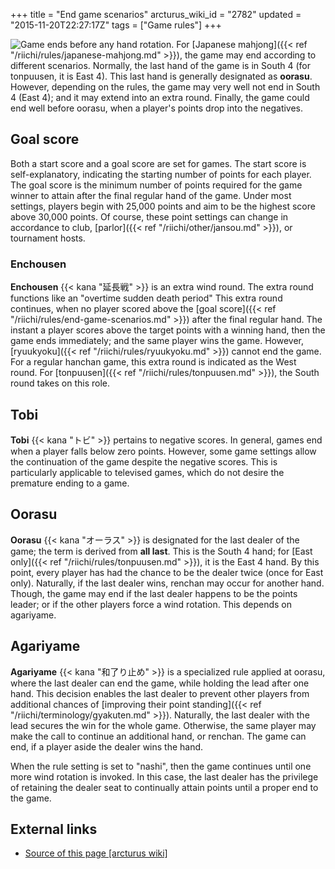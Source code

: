 +++
title = "End game scenarios"
arcturus_wiki_id = "2782"
updated = "2015-11-20T22:27:17Z"
tags = ["Game rules"]
+++

![[Game ends](http://tenhou.net/0/?log=2015050309gm-0009-7447-2a723cd9&tw=0) before any hand rotation.](Tobi.png "Game ends before any hand rotation.")
For [Japanese mahjong]({{< ref "/riichi/rules/japanese-mahjong.md" >}}), the game may end according
to different scenarios. Normally, the last hand of the game is in South 4 (for tonpuusen, it is East
4). This last hand is generally designated as **oorasu**. However, depending on the rules, the game
may very well not end in South 4 (East 4); and it may extend into an extra round. Finally, the game
could end well before oorasu, when a player's points drop into the negatives.

## Goal score

Both a start score and a goal score are set for games. The start score is self-explanatory,
indicating the starting number of points for each player. The goal score is the minimum number of
points required for the game winner to attain after the final regular hand of the game. Under most
settings, players begin with 25,000 points and aim to be the highest score above 30,000 points. Of
course, these point settings can change in accordance to club,
[parlor]({{< ref "/riichi/other/jansou.md" >}}), or tournament hosts.

### Enchousen

**Enchousen** {{< kana "延長戦" >}} is an extra wind round. The extra round functions like an
"overtime sudden death period" This extra round continues, when no player scored above the [goal
score]({{< ref "/riichi/rules/end-game-scenarios.md" >}}) after the final regular hand. The instant
a player scores above the target points with a winning hand, then the game ends immediately; and the
same player wins the game. However, [ryuukyoku]({{< ref "/riichi/rules/ryuukyoku.md" >}}) cannot end
the game. For a regular hanchan game, this extra round is indicated as the West round. For
[tonpuusen]({{< ref "/riichi/rules/tonpuusen.md" >}}), the South round takes on this role.

## Tobi

**Tobi** {{< kana "トビ" >}} pertains to negative scores. In general, games end when a player falls
below zero points. However, some game settings allow the continuation of the game despite the
negative scores. This is particularly applicable to televised games, which do not desire the
premature ending to a game.

## Oorasu

**Oorasu** {{< kana "オーラス" >}} is designated for the last dealer of the game; the term is
derived from **all last**. This is the South 4 hand; for [East
only]({{< ref "/riichi/rules/tonpuusen.md" >}}), it is the East 4 hand. By this point, every player
has had the chance to be the dealer twice (once for East only). Naturally, if the last dealer wins,
renchan may occur for another hand. Though, the game may end if the last dealer happens to be the
points leader; or if the other players force a wind rotation. This depends on agariyame.

## Agariyame

**Agariyame** {{< kana "和了り止め" >}} is a specialized rule applied at oorasu, where the last
dealer can end the game, while holding the lead after one hand. This decision enables the last
dealer to prevent other players from additional chances of [improving their point
standing]({{< ref "/riichi/terminology/gyakuten.md" >}}). Naturally, the last dealer with the lead
secures the win for the whole game. Otherwise, the same player may make the call to continue an
additional hand, or renchan. The game can end, if a player aside the dealer wins the hand.

When the rule setting is set to "nashi", then the game continues until one more wind rotation is
invoked. In this case, the last dealer has the privilege of retaining the dealer seat to continually
attain points until a proper end to the game.

## External links

- [Source of this page [arcturus wiki]](http://arcturus.su/wiki/End_game_scenarios)

